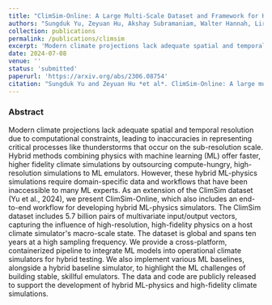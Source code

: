 ```yaml
---
title: "ClimSim-Online: A Large Multi-Scale Dataset and Framework for Hybrid ML-Physics Climate Emulation"
authors: "Sungduk Yu, Zeyuan Hu, Akshay Subramaniam, Walter Hannah, Liran Peng, Jerry Lin, Mohamed Aziz Bhouri, Ritwik Gupta, Björn Lütjens, Justus C. Will, Gunnar Behrens, Julius J. M. Busecke, Nora Loose, Charles I. Stern, Tom Beucler, Bryce Harrop, Helge Heuer, Benjamin R. Hillman, Andrea Jenney, Nana Liu, **Alistair White**, Tian Zheng, Zhiming Kuang, Fiaz Ahmed, Elizabeth Barnes, Noah D. Brenowitz, Christopher Bretherton, Veronika Eyring, Savannah Ferretti, Nicholas Lutsko, Pierre Gentine, Stephan Mandt, J. David Neelin, Rose Yu, Laure Zanna, Nathan Urban, Janni Yuval, Ryan Abernathey, Pierre Baldi, Wayne Chuang, Yu Huang, Fernando Iglesias-Suarez, Sanket Jantre, Po-Lun Ma, Sara Shamekh, Guang Zhang, Michael Pritchard"
collection: publications
permalink: /publications/climsim
excerpt: 'Modern climate projections lack adequate spatial and temporal resolution due to computational constraints, leading to inaccuracies in representing critical processes like thunderstorms that occur on the sub-resolution scale. Hybrid methods combining physics with machine learning (ML) offer faster, higher fidelity climate simulations by outsourcing compute-hungry, high-resolution simulations to ML emulators. However, these hybrid ML-physics simulations require domain-specific data and workflows that have been inaccessible to many ML experts. As an extension of the ClimSim dataset (Yu et al., 2024), we present ClimSim-Online, which also includes an end-to-end workflow for developing hybrid ML-physics simulators....'
date: 2024-07-08
venue: ''
status: 'submitted'
paperurl: 'https://arxiv.org/abs/2306.08754'
citation: "Sungduk Yu and Zeyuan Hu *et al*. ClimSim-Online: A large multi-scale dataset and framework for hybrid ML-physics climate emulation. arXiv preprint arXiv:2306.08754, 2024."
---
```

### Abstract
Modern climate projections lack adequate spatial and temporal resolution due to computational constraints, leading to inaccuracies in representing critical processes like thunderstorms that occur on the sub-resolution scale. Hybrid methods combining physics with machine learning (ML) offer faster, higher fidelity climate simulations by outsourcing compute-hungry, high-resolution simulations to ML emulators. However, these hybrid ML-physics simulations require domain-specific data and workflows that have been inaccessible to many ML experts. As an extension of the ClimSim dataset (Yu et al., 2024), we present ClimSim-Online, which also includes an end-to-end workflow for developing hybrid ML-physics simulators. The ClimSim dataset includes 5.7 billion pairs of multivariate input/output vectors, capturing the influence of high-resolution, high-fidelity physics on a host climate simulator's macro-scale state. The dataset is global and spans ten years at a high sampling frequency. We provide a cross-platform, containerized pipeline to integrate ML models into operational climate simulators for hybrid testing. We also implement various ML baselines, alongside a hybrid baseline simulator, to highlight the ML challenges of building stable, skillful emulators. The data and code are publicly released to support the development of hybrid ML-physics and high-fidelity climate simulations. 